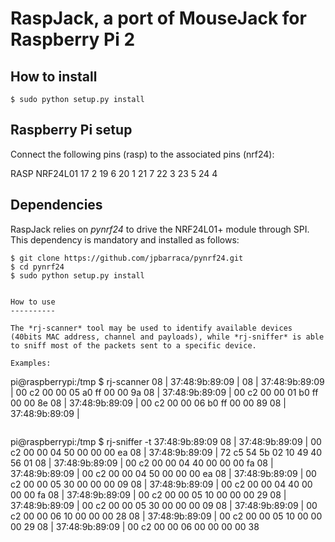 RaspJack, a port of MouseJack for Raspberry Pi 2
================================================

How to install
--------------

```
$ sudo python setup.py install
```

Raspberry Pi setup
------------------

Connect the following pins (rasp) to the associated pins (nrf24):

RASP    NRF24L01
17      2
19      6
20      1
21      7
22      3
23      5
24      4

Dependencies
------------

RaspJack relies on *pynrf24* to drive the NRF24L01+ module through SPI. This dependency is mandatory
and installed as follows:

```
$ git clone https://github.com/jpbarraca/pynrf24.git
$ cd pynrf24
$ sudo python setup.py install


How to use
----------

The *rj-scanner* tool may be used to identify available devices (40bits MAC address, channel and payloads), while *rj-sniffer* is able to sniff most of the packets sent to a specific device.

Examples:

```
pi@raspberrypi:/tmp $ rj-scanner 
08 | 37:48:9b:89:09 | 
08 | 37:48:9b:89:09 | 00 c2 00 00 05 a0 ff 00 00 9a
08 | 37:48:9b:89:09 | 00 c2 00 00 01 b0 ff 00 00 8e
08 | 37:48:9b:89:09 | 00 c2 00 00 06 b0 ff 00 00 89
08 | 37:48:9b:89:09 | 
```

```
pi@raspberrypi:/tmp $ rj-sniffer -t 37:48:9b:89:09
08 | 37:48:9b:89:09 | 00 c2 00 00 04 50 00 00 00 ea
08 | 37:48:9b:89:09 | 72 c5 54 5b 02 10 49 40 56 01
08 | 37:48:9b:89:09 | 00 c2 00 00 04 40 00 00 00 fa
08 | 37:48:9b:89:09 | 00 c2 00 00 04 50 00 00 00 ea
08 | 37:48:9b:89:09 | 00 c2 00 00 05 30 00 00 00 09
08 | 37:48:9b:89:09 | 00 c2 00 00 04 40 00 00 00 fa
08 | 37:48:9b:89:09 | 00 c2 00 00 05 10 00 00 00 29
08 | 37:48:9b:89:09 | 00 c2 00 00 05 30 00 00 00 09
08 | 37:48:9b:89:09 | 00 c2 00 00 06 10 00 00 00 28
08 | 37:48:9b:89:09 | 00 c2 00 00 05 10 00 00 00 29
08 | 37:48:9b:89:09 | 00 c2 00 00 06 00 00 00 00 38
```

